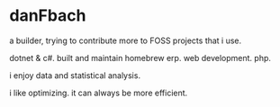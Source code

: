 # danFbach

a builder, trying to contribute more to FOSS projects that i use.

dotnet & c#. built and maintain homebrew erp. web development. php.

i enjoy data and statistical analysis.

i like optimizing. it can always be more efficient.
